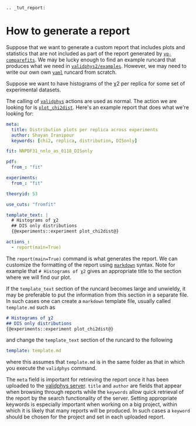 ```eval_rst
.. _tut_report:
```

# How to generate a report

Suppose that we want to generate a custom report that includes plots and
statistics that are not included as part of the report generated by
[`vp-comparefits`](./compare-fits.md). We may be lucky enough to find an example
runcard that produces what we need in
[`validphys2/examples`](https://github.com/NNPDF/nnpdf/tree/master/validphys2/examples).
However, we may need to write our own own [`yaml`](https://yaml.org/) runcard
from scratch.

Suppose we want to have histograms of the χ2 per replica for some set of
experimental datasets.

The calling of [`validphys`](vp-index) actions are used as normal. The action we
are looking for is
[`plot_chi2dist`](https://github.com/NNPDF/nnpdf/blob/d79059975e4ef97063c6bdd9f19dfb908586e453/validphys2/src/validphys/dataplots.py#L50).
Here's an example report that does what we're looking for:

```yaml
meta:
  title: Distribution plots per replica across experiments
  author: Shayan Iranipour
  keywords: [chi2, replica, distribution, DISonly]

fit: NNPDF31_nnlo_as_0118_DISonly

pdf:
  from_: "fit"

experiments:
  from_: "fit"

theoryid: 53

use_cuts: "fromfit"

template_text: |
  # Histograms of χ2
  ## DIS only distributions
  {@experiments::experiment plot_chi2dist@}

actions_:
  - report(main=True)
```

The `report(main=True)` command is what generates the report. We can customize
the formatting of the report using
[`markdown`](https://github.com/adam-p/markdown-here/wiki/Markdown-Cheatsheet)
syntax. Note for example that `# Histograms of χ2` gives an appropriate title
to the section where we will find our plot.

If the `template_text` section of the runcard becomes large and unwieldy, it may
be preferable to put the information from this section in a separate file. In
such cases one can create a `markdown` template file, usually called `template.md`
such as

```md
# Histograms of χ2
## DIS only distributions
{@experiments::experiment plot_chi2dist@}
```

and change the `template_text` section of the runcard to the following

```yaml
template: template.md
```

where this assumes that `template.md` is in the same folder as that in which you
execute the `validphys` command.

The `meta` field is important for retrieving the report once it has been
uploaded to the [validphys server](https://vp.nnpdf.science/). `title` and
`author` are fields that appear when browsing through reports while the
`keywords` allow quick retrieval of the report by the search functionality of
the server. Setting appropriate keywords is especially important when working on
a big project, within which it is likely that many reports will be produced. In
such cases a `keyword` should be chosen for the project and set in each uploaded
report.
